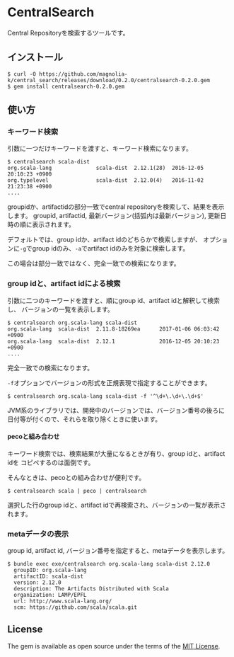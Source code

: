 # CentralSearch

Central Repositoryを検索するツールです。

## インストール

```
$ curl -O https://github.com/magnolia-k/central_search/releases/download/0.2.0/centralsearch-0.2.0.gem
$ gem install centralsearch-0.2.0.gem
```

## 使い方

### キーワード検索

引数に一つだけキーワードを渡すと、キーワード検索になります。

```
$ centralsearch scala-dist
org.scala-lang              scala-dist  2.12.1(28)  2016-12-05 20:10:23 +0900
org.typelevel               scala-dist  2.12.0(4)   2016-11-02 21:23:38 +0900
....
```

groupidか、artifactidの部分一致でcentral repositoryを検索して、結果を表示します。
groupid, artifactid, 最新バージョン(括弧内は最新バージョン), 更新日時の順に表示されます。

デフォルトでは、group idか、artifact idのどちらかで検索しますが、
オプションに`-g`でgroup idのみ、`-a`でartifact idのみを対象に検索します。

この場合は部分一致ではなく、完全一致での検索になります。

### group idと、artifact idによる検索

引数に二つのキーワードを渡すと、順にgroup id、artifact idと解釈して検索し、
バージョンの一覧を表示します。

```
$ centralsearch org.scala-lang scala-dist
org.scala-lang  scala-dist  2.11.8-18269ea      2017-01-06 06:03:42 +0900
org.scala-lang  scala-dist  2.12.1              2016-12-05 20:10:23 +0900
....
```

完全一致での検索になります。

`-f`オプションでバージョンの形式を正規表現で指定することができます。

```
$ centralsearch org.scala-lang scala-dist -f '^\d+\.\d+\.\d+$'
```

JVM系のライブラリでは、開発中のバージョンでは、バージョン番号の後ろに
日付等が付くので、それらを取り除くときに使います。

#### pecoと組み合わせ

キーワード検索では、検索結果が大量になるときが有り、group idと、artifact idを
コピペするのは面倒です。

そんなときは、pecoとの組み合わせが便利です。

``` 
$ centralsearch scala | peco | centralsearch
```

選択した行のgroup idと、artifact idで再検索され、バージョンの一覧が表示されます。

### metaデータの表示

group id, artifact id, バージョン番号を指定すると、metaデータを表示します。

```
$ bundle exec exe/centralsearch org.scala-lang scala-dist 2.12.0
  groupID: org.scala-lang
  artifactID: scala-dist
  version: 2.12.0
  description: The Artifacts Distributed with Scala
  organization: LAMP/EPFL
  url: http://www.scala-lang.org/
  scm: https://github.com/scala/scala.git
```

## License

The gem is available as open source under the terms of the [MIT License](http://opensource.org/licenses/MIT).

